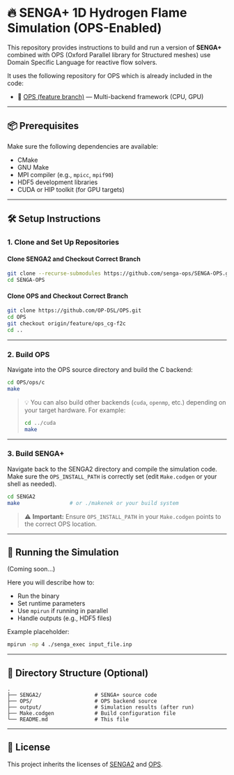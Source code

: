 # 🔥 SENGA+ 1D Hydrogen Flame Simulation (OPS-Enabled)

This repository provides instructions to build and run a version of **SENGA+** combined with OPS (Oxford Parallel library for Structured meshes) use Domain Specific Language for reactive flow solvers.

It uses the following repository for OPS which is already included in the code:

- 🔗 [OPS (feature branch)](https://github.com/OP-DSL/OPS) — Multi-backend framework (CPU, GPU)

---

## 📦 Prerequisites

Make sure the following dependencies are available:

- CMake
- GNU Make
- MPI compiler (e.g., `mpicc`, `mpif90`)
- HDF5 development libraries
- CUDA or HIP toolkit (for GPU targets)

---

## 🛠️ Setup Instructions

### 1. Clone and Set Up Repositories

#### Clone SENGA2 and Checkout Correct Branch

```bash
git clone --recurse-submodules https://github.com/senga-ops/SENGA-OPS.git
cd SENGA-OPS
```

#### Clone OPS and Checkout Correct Branch

```bash
git clone https://github.com/OP-DSL/OPS.git
cd OPS
git checkout origin/feature/ops_cg-f2c
cd ..
```

---

### 2. Build OPS

Navigate into the OPS source directory and build the C backend:

```bash
cd OPS/ops/c
make
```

> 💡 You can also build other backends (`cuda`, `openmp`, etc.) depending on your target hardware. For example:
>
> ```bash
> cd ../cuda
> make
> ```

---

### 3. Build SENGA+

Navigate back to the SENGA2 directory and compile the simulation code. Make sure the `OPS_INSTALL_PATH` is correctly set (edit `Make.codgen` or your shell as needed).

```bash
cd SENGA2
make                # or ./makenek or your build system
```

> ⚠️ **Important:** Ensure `OPS_INSTALL_PATH` in your `Make.codgen` points to the correct OPS location.

---

## 🚀 Running the Simulation

(Coming soon...)

Here you will describe how to:

- Run the binary
- Set runtime parameters
- Use `mpirun` if running in parallel
- Handle outputs (e.g., HDF5 files)

Example placeholder:

```bash
mpirun -np 4 ./senga_exec input_file.inp
```

---

## 📁 Directory Structure (Optional)

```
.
├── SENGA2/                 # SENGA+ source code
├── OPS/                    # OPS backend source
├── output/                 # Simulation results (after run)
├── Make.codgen             # Build configuration file
└── README.md               # This file
```

---

## 📄 License

This project inherits the licenses of [SENGA2](https://github.com/vishnu-ncl/SENGA2) and [OPS](https://github.com/OP-DSL/OPS).
